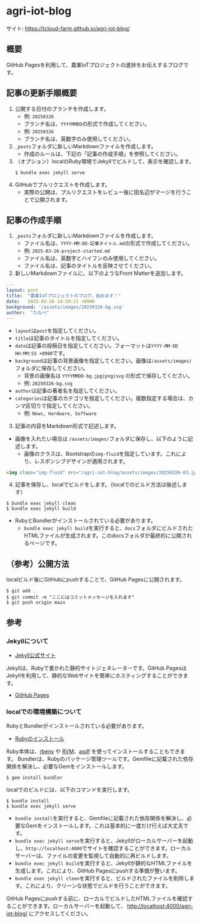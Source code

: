 # agri-iot-blog

サイト: https://tcloud-farm.github.io/agri-iot-blog/

## 概要
GitHub Pagesを利用して、農業IoTプロジェクトの進捗をお伝えするブログです。

## 記事の更新手順概要
1. 公開する日付のブランチを作成します。
   - 例: `20250326`
   - ブランチ名は、`YYYYMMDD`の形式で作成してください。
   - 例: `20250326`
   - ブランチ名は、英数字のみ使用してください。
2. `_posts`フォルダに新しいMarkdownファイルを作成します。
   - 作成のルールは、下記の「記事の作成手順」を参照してください。
3. （オプション）localのRuby環境でJekyllでビルドして、表示を確認します。
    ```shell
    $ bundle exec jekyll serve
    ```
4. GitHubでプルリクエストを作成します。
   - 実際の公開は、プルリクエストをレビュー後に田名辺がマージを行うことで公開されます。
   
## 記事の作成手順
1. `_posts`フォルダに新しいMarkdownファイルを作成します。
   - ファイル名は、`YYYY-MM-DD-記事タイトル.md`の形式で作成してください。
   - 例: `2025-03-26-project-started.md`
   - ファイル名は、英数字とハイフンのみ使用してください。
   - ファイル名は、記事のタイトルを反映させてください。
2. 新しいMarkdownファイルに、以下のようなFront Matterを追加します。
```yaml
---
layout: post
title:  "農業IoTプロジェクトのブログ、始めます！"
date:   2025-03-26 14:50:11 +0900
background: '/assets/images/20250326-bg.svg'
author:  "たなべ"
---
```
- `layout`は`post`を指定してください。
- `title`は記事のタイトルを指定してください。
- `date`は記事の投稿日を指定してください。フォーマットは`YYYY-MM-DD HH:MM:SS +0900`です。
- `background`は記事の背景画像を指定してください。画像は`/assets/images/`フォルダに保存してください。
  - 背景の画像名は `YYYYMMDD-bg.jpg|png|svg` の形式で保存してください。
  - 例: `20250326-bg.svg`
- `author`は記事の著者名を指定してください。 
- `categories`は記事のカテゴリを指定してください。複数指定する場合は、カンマ区切りで指定してください。
  - 例: `News, Hardware, Software`

3. 記事の内容をMarkdown形式で記述します。
- 画像を入れたい場合は `/assets/images/`フォルダに保存し、以下のように記述します。
    - 画像のクラスは、Bootstrapの`img-fluid`を指定しています。これにより、レスポンシブデザインが適用されます。
```markdown
<img class="img-fluid" src="/agri-iot-blog/assets/images/20250326-03.jpg"/>
```

4. 記事を保存し、localでビルドをします。（localでのビルド方法は後述します）
```shell
$ bundle exec jekyll clean
$ bundle exec jekyll build
```
- RubyとBundlerがインストールされている必要があります。
  - `bundle exec jekyll build`を実行すると、`docs`フォルダにビルドされたHTMLファイルが生成されます。このdocsフォルダが最終的に公開されるページです。


## （参考）公開方法

localビルド後にGitHubにpushすることで、GitHub Pagesに公開されます。
```shell
$ git add .
$ git commit -m "ここにはコミットメッセージを入れます"
$ git push origin main
```


## 参考
### Jekyllについて
- [Jekyll公式サイト](https://jekyllrb.com/)

Jekyllは、Rubyで書かれた静的サイトジェネレーターです。GitHub PagesはJekyllを利用して、静的なWebサイトを簡単にホスティングすることができます。
- [GitHub Pages](https://pages.github.com/)

### localでの環境構築について
RubyとBundlerがインストールされている必要があります。
- [Rubyのインストール](https://www.ruby-lang.org/ja/documentation/installation/)

Ruby本体は、[rbenv](https://github.com/rbenv/rbenv) や [RVM](https://rvm.io/)、[asdf](https://asdf-vm.com/) を使ってインストールすることもできます。
Bundlerは、Rubyのパッケージ管理ツールです。Gemfileに記載された依存関係を解決し、必要なGemをインストールします。
```shell
$ gem install bundler
```

localでのビルドには、以下のコマンドを実行します。
```shell
$ bundle install
$ bundle exec jekyll serve
```

- `bundle install`を実行すると、Gemfileに記載された依存関係を解決し、必要なGemをインストールします。これは基本的に一度だけ行えば大丈夫です。
- `bundle exec jekyll serve`を実行すると、Jekyllがローカルサーバーを起動し、`http://localhost:4000`でサイトを確認することができます。ローカルサーバーは、ファイルの変更を監視して自動的に再ビルドします。
- `bundle exec jekyll build`を実行すると、Jekyllが静的なHTMLファイルを生成します。これにより、GitHub Pagesにpushする準備が整います。
- `bundle exec jekyll clean`を実行すると、ビルドされたファイルを削除します。これにより、クリーンな状態でビルドを行うことができます。

GitHub Pagesにpushする前に、ローカルでビルドしたHTMLファイルを確認することができます。ローカルサーバーを起動して、 [http://localhost:4000/agri-iot-blog/](http://localhost:4000/agri-iot-blog/) にアクセスしてください。